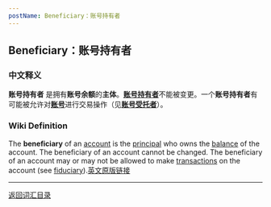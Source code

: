 ```yaml
---
postName: Beneficiary：账号持有者
---
```

## Beneficiary：账号持有者
### 中文释义
**账号持有者** 是拥有**账号余额**的**主体**。[**账号持有者**](../P/principal)不能被变更。一个**账号持有者**有可能被允许对[**账号**](../A/account)进行交易操作（见[**账号受托者**](../F/fiduciary)）。
### Wiki Definition
The **beneficiary** of an [account](../A/account) is the [principal](../P/principal) who owns the [balance](balance) of the account. The beneficiary of an account cannot be changed. The beneficiary of an account may or may not be allowed to make [transactions](../T/transactions) on the account (see [fiduciary](../F/fiduciary)).[英文原版链接](https://wiki.internetcomputer.org/wiki/Glossary#beneficiary)

---
[返回词汇目录](../glossary)